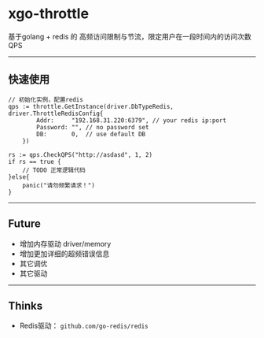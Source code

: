 # xgo-throttle
基于golang + redis 的 高频访问限制与节流，限定用户在一段时间内的访问次数 QPS

---

## 快速使用
```
// 初始化实例，配置redis
qps := throttle.GetInstance(driver.DbTypeRedis, driver.ThrottleRedisConfig{
		Addr:     "192.168.31.220:6379", // your redis ip:port
		Password: "", // no password set
		DB:       0,  // use default DB
	})

rs := qps.CheckQPS("http://asdasd", 1, 2)
if rs == true {
    // TODO 正常逻辑代码
}else{
    panic("请勿频繁请求！")
}

```

---
## Future
+ 增加内存驱动 driver/memory
+ 增加更加详细的超频错误信息
+ 其它调优
+ 其它驱动
---
## Thinks
+ Redis驱动： `github.com/go-redis/redis`